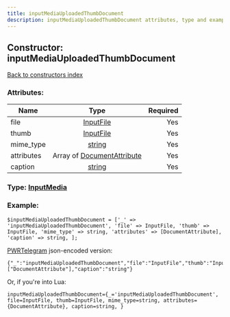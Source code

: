 ```yaml
---
title: inputMediaUploadedThumbDocument
description: inputMediaUploadedThumbDocument attributes, type and example
---
```

## Constructor: inputMediaUploadedThumbDocument  
[Back to constructors index](index.md)



### Attributes:

| Name     |    Type       | Required |
|----------|:-------------:|---------:|
|file|[InputFile](../types/InputFile.md) | Yes|
|thumb|[InputFile](../types/InputFile.md) | Yes|
|mime\_type|[string](../types/string.md) | Yes|
|attributes|Array of [DocumentAttribute](../types/DocumentAttribute.md) | Yes|
|caption|[string](../types/string.md) | Yes|



### Type: [InputMedia](../types/InputMedia.md)


### Example:

```
$inputMediaUploadedThumbDocument = ['_' => 'inputMediaUploadedThumbDocument', 'file' => InputFile, 'thumb' => InputFile, 'mime_type' => string, 'attributes' => [DocumentAttribute], 'caption' => string, ];
```  

[PWRTelegram](https://pwrtelegram.xyz) json-encoded version:

```
{"_":"inputMediaUploadedThumbDocument","file":"InputFile","thumb":"InputFile","mime_type":"string","attributes":["DocumentAttribute"],"caption":"string"}
```


Or, if you're into Lua:  


```
inputMediaUploadedThumbDocument={_='inputMediaUploadedThumbDocument', file=InputFile, thumb=InputFile, mime_type=string, attributes={DocumentAttribute}, caption=string, }

```


